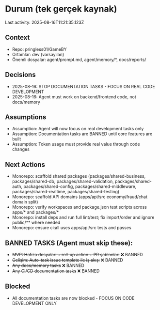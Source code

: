 # Durum (tek gerçek kaynak)

Last activity: 2025-08-16T11:21:35.123Z

## Context
- Repo: pringless01/GameBY
- Ortamlar: dev (varsayılan)
- Önemli dosyalar: agent/prompt.md, agent/memory/*, docs/reports/

## Decisions
- 2025-08-16: STOP DOCUMENTATION TASKS - FOCUS ON REAL CODE DEVELOPMENT
- 2025-08-16: Agent must work on backend/frontend code, not docs/memory

## Assumptions
- Assumption: Agent will now focus on real development tasks only
- Assumption: Documentation tasks are BANNED until core features are built
- Assumption: Token usage must provide real value through code changes

## Next Actions
- Monorepo: scaffold shared packages (packages/shared-business, packages/shared-db, packages/shared-validation, packages/shared-auth, packages/shared-config, packages/shared-middleware, packages/shared-realtime, packages/shared-testing)
- Monorepo: scaffold API domains (apps/api/src economy/fraud/chat domain split)
- Monorepo: verify workspaces and package.json test scripts across apps/* and packages/*
- Monorepo: install deps and run full lint/test; fix import/order and ignore public/** where needed
- Monorepo: ensure ci:all uses apps/api/src tests and passes

## BANNED TASKS (Agent must skip these):
- ~~MVP: Hafıza dosyaları + roll-up action + PR şablonları~~ ❌ BANNED
- ~~Gelişim: Auto-task issue template ile iş akışı~~ ❌ BANNED
- ~~Any docs/memory tasks~~ ❌ BANNED
- ~~Any CI/CD documentation tasks~~ ❌ BANNED

## Blocked
- All documentation tasks are now blocked - FOCUS ON CODE DEVELOPMENT ONLY
